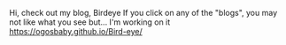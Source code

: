Hi, check out my blog, Birdeye
If you click on any of the "blogs", you may not like what you see but... I'm working on it
https://ogosbaby.github.io/Bird-eye/
